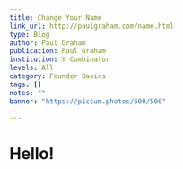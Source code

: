 ```yaml
---
title: Change Your Name
link_url: http://paulgraham.com/name.html
type: Blog
author: Paul Graham
publication: Paul Graham
institution: Y Combinator
levels: All
category: Founder Basics
tags: []
notes: ""
banner: "https://picsum.photos/600/500"

---
```


# Hello!
